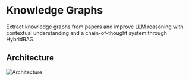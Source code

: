 # Knowledge Graphs
Extract knowledge graphs from papers and improve LLM reasoning with contextual understanding and a chain-of-thought system through HybridRAG.

## Architecture
![Architecture](https://github.com/user-attachments/assets/6d6c1b53-704f-4579-9bda-f5dc5328ee64)
